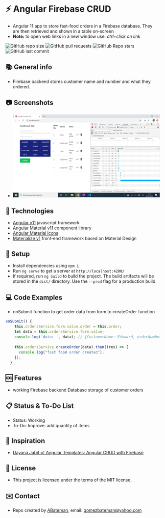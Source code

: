 # :zap: Angular Firebase CRUD

* Angular 11 app to store fast-food orders in a Firebase database. They are then retrieved and shown in a table on-screen
* **Note:** to open web links in a new window use: _ctrl+click on link_

![GitHub repo size](https://img.shields.io/github/repo-size/AndrewJBateman/angular-crud-operations?style=plastic)
![GitHub pull requests](https://img.shields.io/github/issues-pr/AndrewJBateman/angular-crud-operations?style=plastic)
![GitHub Repo stars](https://img.shields.io/github/stars/AndrewJBateman/angular-crud-operations?style=plastic)
![GitHub last commit](https://img.shields.io/github/last-commit/AndrewJBateman/angular-crud-operations?style=plastic)

## :books: General info

* Firebase backend stores customer name and number and what they ordered.

## :camera: Screenshots

* ![Example screenshot](./img/checkout.png)

## :signal_strength: Technologies

* [Angular v11](https://angular.io/) javascript framework
* [Angular Material v11](https://material.angular.io/) component library
* [Angular Material Icons](https://material.io/resources/icons/?style=baseline)
* [Materialize v1](https://materializecss.com/) front-end framework based on Material Design

## :floppy_disk: Setup

* Install dependencies using `npm i`
* Run `ng serve` to get a server at `http://localhost:4200/`
* If required, run `ng build` to build the project. The build artifacts will be stored in the `dist/` directory. Use the `--prod` flag for a production build.

## :computer: Code Examples

* onSubmit function to get order data from form to createOrder function

```typescript
onSubmit() {
    this.ordersService.form.value.order = this.order;
    let data = this.ordersService.form.value;
    console.log('data: ', data); // {CustomerName: Edwward, orderNumber: 3, order: ["burger", "fries"]}

    this.ordersService.createOrder(data).then((res) => {
      console.log("fast food order created");
    });
  }
```

## :cool: Features

* working Firebase backend Database storage of customer orders

## :clipboard: Status & To-Do List

* Status: Working
* To-Do:  Improve: add quantity of items

## :clap: Inspiration

* [Dayana Jabif of Angular Templates: Angular CRUD with Firebase](https://angular-templates.io/tutorials/about/angular-crud-with-firebase)

## :file_folder: License

* This project is licensed under the terms of the MIT license.

## :envelope: Contact

* Repo created by [ABateman](https://github.com/AndrewJBateman), email: gomezbateman@yahoo.com
